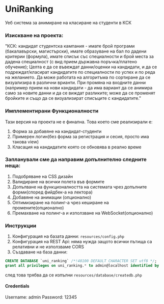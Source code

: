 # UniRanking
Уеб система за анимиране на класиране на студенти в КСК

### Изискване на проекта:
"КСК: кандидат студентска кампания - имате брой програми (бакалавърски, магистърски), имате образуване на бал по дадени критерии (формула), имате списък със специалности и брой места за дадена специалност (с вид прием държавна поръчка/платено обучение); Целта е да се въвеждат данни/оценки на кандидати, и да се подреждат/класират кандидатите по специалности по успех и по реда на желанието. Да може работата на алгоритъма по сортиране да се визуализира в различни врианти. При промяна на входните данни (например прием на нови кандидати - да има вариант да се анимира само за новите данни и да се виждат разликите; може да се променят бройките и също да се визуализират списъците с кандидатите."

### Имплементирани Функционалности
Тази версия на проекта не е финална. Това което сме реализирали е:
1. Форма за добавяне на кандидат-студенти
2. Примерен логин(без форма за регистрация и сесия, просто има такова view)
3. Класация на кандидатите която се обновява в реално време

### Запланували сме да направим допълнително следните неща:
1. Подобряване на CSS дизайн
2. Валидиране на всички полета във формите
3. Допълване на функционалността на системата чрез допълните форми(според фийдбек-а на лектора)
4. Добавяне на анимации (опционално)
5. Оптимизиране на полинг-а чрез кеширане на промените(опционално)
6. Премахване на полинг-а и използване на WebSocket(опционално)

### Инструкции
1. Конфигурация на базата данни: `resources/config.php`
2. Конфигурация на REST Api: няма нужда защото всички пътища са релативни и не използваме CORS
3. Създаване на база данни: 
```sql
CREATE DATABASE `uni_ranking` /*!40100 DEFAULT CHARACTER SET utf8 */;
grant all privileges on uni_ranking.* to admin@localhost identified by '!QAZ2wsx' with grant option;
```

след това трябва да се изпълни `resources/database/createdb.php` 

#### Credentials
Username: admin
Password: 12345